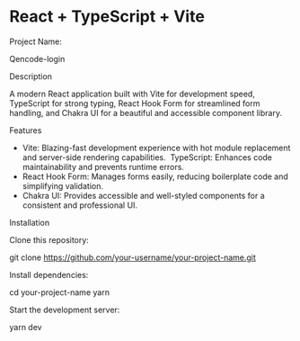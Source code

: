 # React + TypeScript + Vite

Project Name:

Qencode-login

Description

A modern React application built with Vite for development speed, TypeScript for strong typing, React Hook Form for streamlined form handling, and Chakra UI for a beautiful and accessible component library.

Features

- Vite: Blazing-fast development experience with hot module replacement and server-side rendering capabilities.
️ TypeScript: Enhances code maintainability and prevents runtime errors.
- React Hook Form: Manages forms easily, reducing boilerplate code and simplifying validation.
- Chakra UI: Provides accessible and well-styled components for a consistent and professional UI.

Installation

Clone this repository:

git clone https://github.com/your-username/your-project-name.git

Install dependencies:

cd your-project-name
yarn 

Start the development server:

yarn dev